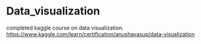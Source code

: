 # Data_visualization
completed kaggle course on data visualization.
https://www.kaggle.com/learn/certification/anushavasup/data-visualization

